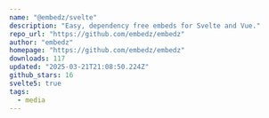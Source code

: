 ```yaml
---
name: "@embedz/svelte"
description: "Easy, dependency free embeds for Svelte and Vue."
repo_url: "https://github.com/embedz/embedz"
author: "embedz"
homepage: "https://github.com/embedz/embedz"
downloads: 117
updated: "2025-03-21T21:08:50.224Z"
github_stars: 16
svelte5: true
tags: 
  - media
---
```

